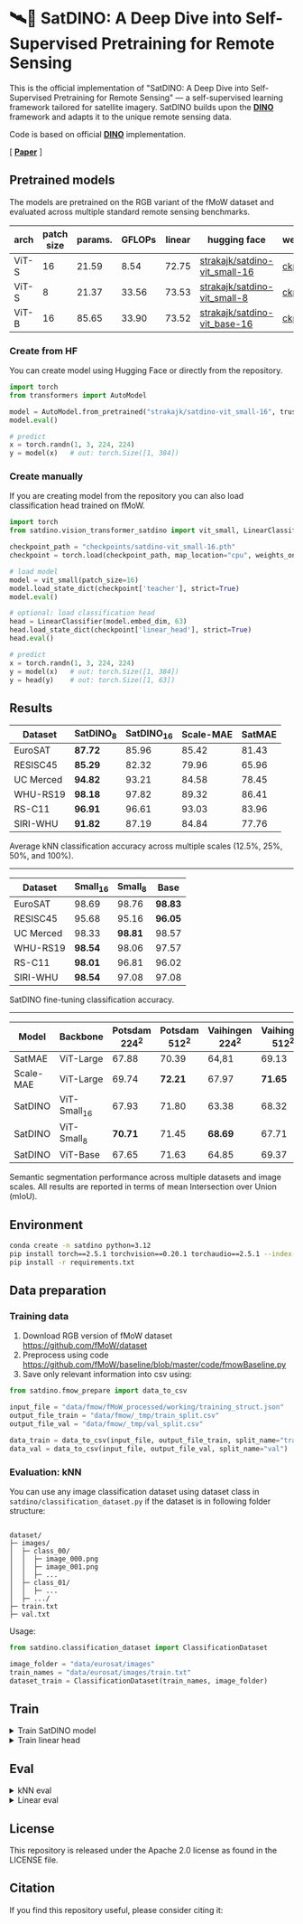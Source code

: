 # :artificial_satellite::t-rex: SatDINO: A Deep Dive into Self-Supervised Pretraining for Remote Sensing


This is the official implementation of "SatDINO: A Deep Dive into Self-Supervised Pretraining for Remote Sensing" — a self-supervised learning framework tailored for satellite imagery. SatDINO builds upon the **[DINO](https://github.com/facebookresearch/dino)** framework and adapts it to the unique remote sensing data.

Code is based on official **[DINO](https://github.com/facebookresearch/dino)** implementation.

[ **[Paper]()** ]


## Pretrained models

The models are pretrained on the RGB variant of the fMoW dataset and evaluated across multiple standard remote sensing benchmarks.

| arch      | patch size | params. | GFLOPs | linear | hugging face                                                                          | weights                                                                                           | weights-finetune                                                                                           |
|-----------|------------|---------|--------|--------|---------------------------------------------------------------------------------------|---------------------------------------------------------------------------------------------------|------------------------------------------------------------------------------------------------------------|
| ViT-S | 16         | 21.59   | 8.54   | 72.75  | [strakajk/satdino-vit_small-16](https://huggingface.co/strakajk/satdino-vit_small-16) | [ckp](https://huggingface.co/strakajk/satdino-vit_small-16/resolve/main/satdino-vit_small-16.pth) | [ckp](https://huggingface.co/strakajk/satdino-vit_small-16/resolve/main/satdino-vit_small-16-finetune.pth) |
| ViT-S | 8          | 21.37   | 33.56  | 73.53  | [strakajk/satdino-vit_small-8](https://huggingface.co/strakajk/satdino-vit_small-8)   | [ckp](https://huggingface.co/strakajk/satdino-vit_small-8/resolve/main/satdino-vit_small-8.pth)   | [ckp](https://huggingface.co/strakajk/satdino-vit_small-8/resolve/main/satdino-vit_small-8-finetune.pth)   |
| ViT-B  | 16         | 85.65   | 33.90  | 73.52  | [strakajk/satdino-vit_base-16](https://huggingface.co/strakajk/satdino-vit_base-16)   | [ckp](https://huggingface.co/strakajk/satdino-vit_base-16/resolve/main/satdino-vit_base-16.pth)   | [ckp](https://huggingface.co/strakajk/satdino-vit_base-16/resolve/main/satdino-vit_base-16-finetune.pth)   |


### Create from HF
You can create model using Hugging Face or directly from the repository.

```python
import torch
from transformers import AutoModel

model = AutoModel.from_pretrained("strakajk/satdino-vit_small-16", trust_remote_code=True)
model.eval()

# predict
x = torch.randn(1, 3, 224, 224)
y = model(x)   # out: torch.Size([1, 384])
```

### Create manually
If you are creating model from the repository you can also load classification head trained on fMoW.

```python
import torch
from satdino.vision_transformer_satdino import vit_small, LinearClassifier

checkpoint_path = "checkpoints/satdino-vit_small-16.pth"
checkpoint = torch.load(checkpoint_path, map_location="cpu", weights_only=False)

# load model
model = vit_small(patch_size=16)
model.load_state_dict(checkpoint['teacher'], strict=True)
model.eval()

# optional: load classification head
head = LinearClassifier(model.embed_dim, 63)
head.load_state_dict(checkpoint['linear_head'], strict=True)
head.eval()

# predict
x = torch.randn(1, 3, 224, 224)
y = model(x)   # out: torch.Size([1, 384])
y = head(y)    # out: torch.Size([1, 63])
```

## Results
| Dataset   | **SatDINO<sub>8</sub>** | **SatDINO<sub>16</sub>** | **Scale-MAE** | **SatMAE** |
|-----------|-----------------|--------------------|---------------|------------|
| EuroSAT   | **87.72**       | 85.96              | 85.42         | 81.43      |
| RESISC45  | **85.29**       | 82.32              | 79.96         | 65.96      |
| UC Merced | **94.82**       | 93.21              | 84.58         | 78.45      |
| WHU-RS19  | **98.18**       | 97.82              | 89.32         | 86.41      |
| RS-C11    | **96.91**       | 96.61              | 93.03         | 83.96      |
| SIRI-WHU  | **91.82**       | 87.19              | 84.84         | 77.76      |

Average kNN classification accuracy across multiple scales (12.5%, 25%, 50%, and 100%).

---

| **Dataset** | **Small<sub>16</sub>** | **Small<sub>8</sub>** | **Base**      |
|-------------|------------------|---------------|---------------|
| EuroSAT     | 98.69            | 98.76         | **98.83**     |
| RESISC45    | 95.68            | 95.16         | **96.05**     |
| UC Merced   | 98.33            | **98.81**     | 98.57         |
| WHU-RS19    | **98.54**        | 98.06         | 97.57         |
| RS-C11      | **98.01**        | 96.81         | 96.02         |
| SIRI-WHU    | **98.54**        | 97.08         | 97.08         |

SatDINO fine-tuning classification accuracy.

---

| **Model** | **Backbone**     | **Potsdam 224<sup>2</sup>** | **Potsdam 512<sup>2</sup>** | **Vaihingen 224<sup>2</sup>** | **Vaihingen 512<sup>2</sup>** | **LoveDA 224<sup>2</sup>** | **LoveDA 512<sup>2</sup>** |
|-----------|------------------|---------------------|---------------------|-----------------------|-----------------------|--------------------|--------------------|
| SatMAE    | ViT-Large        | 67.88               | 70.39               | 64,81                 | 69.13                 | 46.28              | 52.28              |
| Scale-MAE | ViT-Large        | 69.74               | **72.21**           | 67.97                 | **71.65**             | **49.37**          | **53.70**          |
| SatDINO   | ViT-Small<sub>16</sub> | 67.93               | 71.80               | 63.38                 | 68.32                 | 44.77              | 49.65              |
| SatDINO   | ViT-Small<sub>8</sub>    | **70.71**           | 71.45               | **68.69**             | 67.71                 | 47.53              | 50.20              |
| SatDINO   | ViT-Base         | 67.65               | 71.63               | 64.85                 | 69.37                 | 44.25              | 50.08              |

Semantic segmentation performance across multiple datasets and image scales. All results are reported in terms of mean Intersection over Union (mIoU).



## Environment
```bash
conda create -n satdino python=3.12
pip install torch==2.5.1 torchvision==0.20.1 torchaudio==2.5.1 --index-url https://download.pytorch.org/whl/cu118
pip install -r requirements.txt
```

## Data preparation

### Training data
1. Download RGB version of fMoW dataset https://github.com/fMoW/dataset
2. Preprocess using code https://github.com/fMoW/baseline/blob/master/code/fmowBaseline.py
3. Save only relevant information into csv using: 
```python
from satdino.fmow_prepare import data_to_csv

input_file = "data/fmow/fMoW_processed/working/training_struct.json"
output_file_train = "data/fmow/_tmp/train_split.csv"
output_file_val = "data/fmow/_tmp/val_split.csv"

data_train = data_to_csv(input_file, output_file_train, split_name="train")
data_val = data_to_csv(input_file, output_file_val, split_name="val")
```

### Evaluation: kNN
You can use any image classification dataset using dataset class in `satdino/classification_dataset.py` if the dataset is in following folder structure:
```

dataset/
├─ images/
│  ├─ class_00/
│  │  ├─ image_000.png
│  │  ├─ image_001.png
│  │  ├─ ...
│  ├─ class_01/
│  │  ├─ ...
│  ├─ .../
├─ train.txt
├─ val.txt

```

Usage:
```python
from satdino.classification_dataset import ClassificationDataset

image_folder = "data/eurosat/images"
train_names = "data/eurosat/images/train.txt"
dataset_train = ClassificationDataset(train_names, image_folder)
```

## Train
<details>
    <summary>Train SatDINO model</summary>

```bash
OUTPUT_FOLDER="output/satdino-vit_small-16"
DATASET_ROOT="data"
TRAIN_FILE_PATH="${data}/fmow/train_split.csv"

torchrun satdino/main_satdino.py \
    --arch vit_small \
    --patch_size 16 \
    --teacher_temp 0.07 \
    --weight_decay 0.04 \
    --weight_decay_end 0.4 \
    --global_crops_scale 0.25 1 \
    --local_crops_scale 0.05 0.25 \
    --local_crops_number 10 \
    --norm_last_layer False \
    --clip_grad 0 \
    --epochs 200 \
    --warmup_epochs 10 \
    --warmup_teacher_temp_epochs 30 \
    --seed 0 \
    --lr 0.001 \
    --min_lr 0.00002 \
    --batch_size_per_gpu 64 \
    --num_workers 8 \
    --saveckp_freq 25 \
    --data_path "${TRAIN_FILE_PATH}" \
    --data_root "${DATASET_ROOT}" \
    --output_folder "${OUTPUT_FOLDER}" \
    --normalization "fmow" \
    --augmentation_type "satdino" \
    --dataset_type "temporal" \
    --temporal_dataset False \
    --gsd_loss "mse" \
    --gsd_weight 0.1 
```
</details>

<details>
    <summary>Train linear head</summary>

```bash
DATASET_ROOT="data"
VAL_FILE_PATH="${data}/fmow/val_split.csv"
TRAIN_FILE_PATH="${data}/fmow/train_split.csv"
CHECKPOINT_PATH="checkpoints/satdino-vit_small-16.pth"
OUTPUT_FOLDER="output/satdino-vit_small-16"

torchrun satdino/eval_linear.py \
  --arch vit_small \
  --patch_size 16 \
  --model_type satdino \
  --normalization fmow \
  --num_workers 8 \
  --epochs 25 \
  --lr 0.00001 \
  --data_root "${DATASET_ROOT}" \
  --val_data_path "${VAL_FILE_PATH}" \
  --train_data_path "${TRAIN_FILE_PATH}" \
  --output_folder "${OUTPUT_FOLDER}" \
  --pretrained_weights "${CHECKPOINT_PATH}" \
  --num_labels 63 \
  --finetune_mode head # or full
```
</details>

## Eval
<details>
    <summary>kNN eval</summary>

```bash
DATASET_ROOT="data"
CHECKPOINT_PATH="checkpoints/satdino-vit_small-16.pth"
OUTPUT_FILE="output"

python satdino/eval_knn.py \
  --dataset_folder  "${DATASET_ROOT}eurosat/images" \
                    "${DATASET_ROOT}resisc45/images" \
                    "${DATASET_ROOT}rs_c11/images" \
                    "${DATASET_ROOT}siri-whu/images" \
                    "${DATASET_ROOT}uc_merced/images" \
                    "${DATASET_ROOT}whu-rs19/images" \
  --pretrained_weights "${CHECKPOINT_PATH}" \
  --model_type satdino \
  --arch vit_small \
  --normalization dataset \
  --scales 1.0 0.5 0.25 0.125 \
  --output_file "${OUTPUT_FILE}"
```
</details>

<details>
    <summary>Linear eval</summary>

```bash
DATASET_ROOT="data"
VAL_FILE_PATH="${data}/fmow/train_split.csv"
CHECKPOINT_PATH="checkpoints/satdino-vit_small-16.pth"
OUTPUT_FOLDER="output/satdino-vit_small-16"

torchrun satdino/eval_linear.py \
  --arch vit_small \
  --patch_size 16 \
  --model_type satdino \
  --normalization fmow \
  --num_workers 8 \
  --data_root "${DATASET_ROOT}" \
  --val_data_path "${VAL_FILE_PATH}" \
  --output_folder "${OUTPUT_FOLDER}" \
  --pretrained_weights "${CHECKPOINT_PATH}" \
  --num_labels 63 \
  --evaluate
```
</details>


## License
This repository is released under the Apache 2.0 license as found in the LICENSE file.


## Citation
If you find this repository useful, please consider citing it:
```
```





















